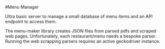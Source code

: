 #Menu Manager

Ultra basic server to manage a small database of menu items and an API endpoint to access them.

The menu-maker library creates JSON files from parsed pdfs and scraped web pages. Unfortunately, each restaurant/menu needs a bespoke parser. Running the web scrapping parsers requires an active geckodriver instance.
